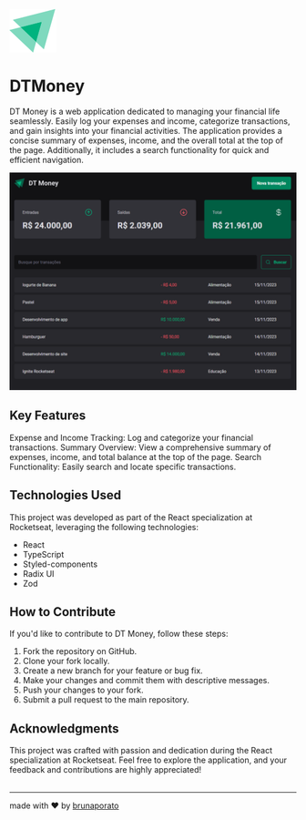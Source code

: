![two green triangles making a inseption](./src/assets/ignite-logo.svg)
# DTMoney

DT Money is a web application dedicated to managing your financial life seamlessly. Easily log your expenses and income, categorize transactions, and gain insights into your financial activities. The application provides a concise summary of expenses, income, and the overall total at the top of the page. Additionally, it includes a search functionality for quick and efficient navigation.

![print screen of web app](./src/assets/project-print.png)

## Key Features

Expense and Income Tracking: Log and categorize your financial transactions.
Summary Overview: View a comprehensive summary of expenses, income, and total balance at the top of the page.
Search Functionality: Easily search and locate specific transactions.

## Technologies Used

This project was developed as part of the React specialization at Rocketseat, leveraging the following technologies:

- React
- TypeScript
- Styled-components
- Radix UI
- Zod

## How to Contribute
If you'd like to contribute to DT Money, follow these steps:

1. Fork the repository on GitHub.
2. Clone your fork locally.
3. Create a new branch for your feature or bug fix.
4. Make your changes and commit them with descriptive messages.
5. Push your changes to your fork.
6. Submit a pull request to the main repository.

## Acknowledgments
This project was crafted with passion and dedication during the React specialization at Rocketseat.
Feel free to explore the application, and your feedback and contributions are highly appreciated!
<br />
<br />
_________________________
<!-- <small> -->
   made with ❤️ by
   [brunaporato](https://www.linkedin.com/in/brunaporato)
<!-- </small> -->
